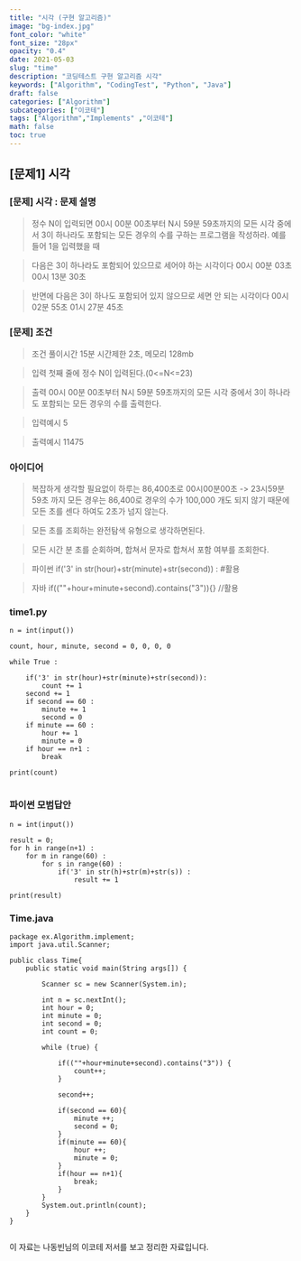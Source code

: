 ```yaml
---
title: "시각 (구현 알고리즘)"
image: "bg-index.jpg"
font_color: "white"
font_size: "28px"
opacity: "0.4"
date: 2021-05-03
slug: "time"
description: "코딩테스트 구현 알고리즘 시각"
keywords: ["Algorithm", "CodingTest", "Python", "Java"]
draft: false
categories: ["Algorithm"]
subcategories: ["이코테"]
tags: ["Algorithm","Implements" ,"이코테"]
math: false
toc: true
---
```


## [문제1] 시각

### [문제] 시각 : 문제 설명
> 정수 N이 입력되면 00시 00분 00초부터 N시 59분 59초까지의 모든 시각 중에서 3이 하나라도 포함되는
모든 경우의 수를 구하는 프로그램을 작성하라. 예를 들어 1을 입력했을 때

>다음은 3이 하나라도 포함되어 있으므로 세어야 하는 시각이다
00시 00분 03초
00시 13분 30초

>반면에 다음은 3이 하나도 포함되어 있지 않으므로 세면 안 되는 시각이다
00시 02분 55초
01시 27분 45초

### [문제] 조건 
> 조건 
>	풀이시간 15분 시간제한 2초, 메모리 128mb

> 입력
첫째 줄에 정수 N이 입력된다.(0<=N<=23)


> 출력
00시 00분 00초부터 N시 59분 59초까지의 모든 시각 중에서 3이 하나라도 포함되는 모든 경우의 수를 출력한다.

> 입력예시
5

> 출력예시
11475

### 아이디어 
> 복잡하게 생각할 필요없이 하루는 86,400초로 00시00분00초 -> 23시59분59초 까지 모든 경우는 86,400로 
경우의 수가 100,000 개도 되지 않기 때문에 모든 초를 센다 하여도 2초가 넘지 않는다. 

> 모든 초를 조회하는 완전탐색 유형으로 생각하면된다.

> 모든 시간 분 초를 순회하며, 합쳐서 문자로 합쳐서 포함 여부를 조회한다. 

>파이썬 if('3' in str(hour)+str(minute)+str(second)) : #활용

>자바 if((""+hour+minute+second).contains("3")){} //활용 

### time1.py
```
n = int(input())

count, hour, minute, second = 0, 0, 0, 0

while True :
    
    if('3' in str(hour)+str(minute)+str(second)):
        count += 1
    second += 1
    if second == 60 :
        minute += 1
        second = 0
    if minute == 60 :
        hour += 1
        minute = 0
    if hour == n+1 :
        break
    
print(count) 
            
```

### 파이썬 모범답안 
```
n = int(input())

result = 0;
for h in range(n+1) :
    for m in range(60) :
        for s in range(60) :
            if('3' in str(h)+str(m)+str(s)) :
                result += 1

print(result)

```

### Time.java
```
package ex.Algorithm.implement;
import java.util.Scanner;

public class Time{
	public static void main(String args[]) {
		
		Scanner sc = new Scanner(System.in);
		
		int n = sc.nextInt();
		int hour = 0;
		int minute = 0;
		int second = 0;
		int count = 0;

		while (true) {
			
			if((""+hour+minute+second).contains("3")) {
				count++;
			}
			
			second++;
			
			if(second == 60){
				minute ++;
				second = 0;
			}
			if(minute == 60){
				hour ++;
				minute = 0;
			}
			if(hour == n+1){
				break;
			}
		}
		System.out.println(count);
	}
}
            
```



이 자료는 나동빈님의 이코테 저서를 보고 정리한 자료입니다.



